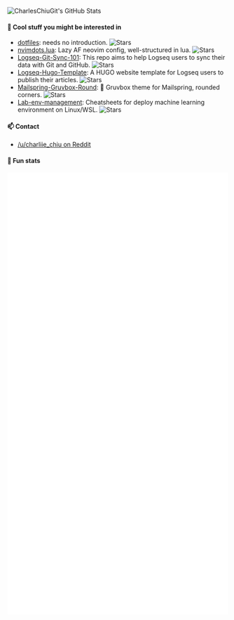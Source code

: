 
![CharlesChiuGit's GitHub Stats](
https://github-readme-stats.vercel.app/api?username=CharlesChiuGit&count_private=true&show_icons=true&theme=gruvbox)

#### 👀 Cool stuff you might be interested in

- [dotfiles](https://github.com/CharlesChiuGit/dotfiles):
  needs no introduction.
  ![Stars](https://img.shields.io/github/stars/CharlesChiuGit/dotfiles?style=flat-square)
- [nvimdots.lua](https://github.com/CharlesChiuGit/nvimdots.lua):
  Lazy AF neovim config, well-structured in lua.
  ![Stars](https://img.shields.io/github/stars/CharlesChiuGit/nvimdots.lua?style=flat-square)
- [Logseq-Git-Sync-101](https://github.com/CharlesChiuGit/Logseq-Git-Sync-101):
  This repo aims to help Logseq users to sync their data with Git and GitHub.
  ![Stars](https://img.shields.io/github/stars/CharlesChiuGit/Logseq-Git-Sync-101?style=flat-square)
- [Logseq-Hugo-Template](https://github.com/CharlesChiuGit/Logseq-Hugo-Template):
  A HUGO website template for Logseq users to publish their articles.
  ![Stars](https://img.shields.io/github/stars/CharlesChiuGit/Logseq-Hugo-Template?style=flat-square)
- [Mailspring-Gruvbox-Round](https://github.com/CharlesChiuGit/Mailspring-Gruvbox-Round):
  🎨 Gruvbox theme for Mailspring, rounded corners.
  ![Stars](https://img.shields.io/github/stars/CharlesChiuGit/Mailspring-Gruvbox-Round?style=flat-square)
- [Lab-env-management](https://github.com/CharlesChiuGit/Lab-env-management):
  Cheatsheets for deploy machine learning environment on Linux/WSL.
  ![Stars](https://img.shields.io/github/stars/CharlesChiuGit/Lab-env-management?style=flat-square)
  
#### 📫 Contact

- [/u/charliie_chiu on Reddit](https://www.reddit.com/user/charliie_chiu)

#### 🔭 Fun stats

![Metrics](https://raw.githubusercontent.com/ibhagwan/ibhagwan/main/github-metrics.svg?)

<!--
**ibhagwan/ibhagwan** is a ✨ _special_ ✨ repository because its `README.md` (this file) appears on your GitHub profile.

Here are some ideas to get you started:

- 🔭 I’m currently working on ...
- 🌱 I’m currently learning ...
- 👯 I’m looking to collaborate on ...
- 🤔 I’m looking for help with ...
- 💬 Ask me about ...
- 📫 How to reach me: ...
- 😄 Pronouns: ...
- ⚡ Fun fact: ...
-->
